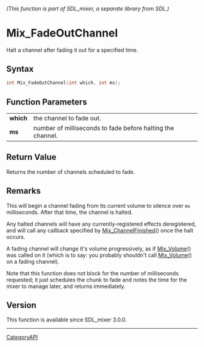 ###### (This function is part of SDL_mixer, a separate library from SDL.)
# Mix_FadeOutChannel

Halt a channel after fading it out for a specified time.

## Syntax

```c
int Mix_FadeOutChannel(int which, int ms);

```

## Function Parameters

|               |                                                            |
| ------------- | ---------------------------------------------------------- |
| **which**     | the channel to fade out.                                   |
| **ms**        | number of milliseconds to fade before halting the channel. |

## Return Value

Returns the number of channels scheduled to fade.

## Remarks

This will begin a channel fading from its current volume to silence over
`ms` milliseconds. After that time, the channel is halted.

Any halted channels will have any currently-registered effects
deregistered, and will call any callback specified by
[Mix_ChannelFinished](Mix_ChannelFinished.md)() once the halt occurs.

A fading channel will change it's volume progressively, as if
[Mix_Volume](Mix_Volume.md)() was called on it (which is to say: you probably
shouldn't call [Mix_Volume](Mix_Volume.md)() on a fading channel).

Note that this function does not block for the number of milliseconds
requested; it just schedules the chunk to fade and notes the time for the
mixer to manage later, and returns immediately.

## Version

This function is available since SDL_mixer 3.0.0.

----
[CategoryAPI](CategoryAPI.md)
